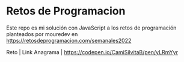 # Retos de Programacion
Este repo es mi solución con JavaScript a los retos de programación planteados por mouredev en https://retosdeprogramacion.com/semanales2022


 Reto | Link
 Anagrama | https://codepen.io/CamiSilvitaB/pen/yLRmYyr
 

